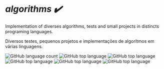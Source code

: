 # _algorithms :heavy_check_mark:_

Implementation of diverses algorithms, tests and small projects in distincts programing languages.

Diversos testes, pequenos projetos e implementações de algorítmos em várias linguagens.


![GitHub language count](https://img.shields.io/github/languages/count/GustavoAdolfo/algorithms?style=plastic)
![GitHub top language](https://img.shields.io/github/languages/top/GustavoAdolfo/algorithms?style=plastic)
![GitHub top language](https://img.shields.io/github/repo-size/GustavoAdolfo/algorithms?style=plastic)
![GitHub top language](https://img.shields.io/github/last-commit/GustavoAdolfo/algorithms?style=plastic)
![GitHub top language](https://img.shields.io/badge/made%20by-GustavoAdolfo-%20?style=plastic)
![GitHub top language](https://img.shields.io/github/license/GustavoAdolfo/algorithms?style=plastic)
